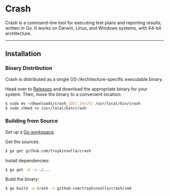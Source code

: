 # Crash

Crash is a command-line tool for executing test plans and reporting results, written in Go.
It works on Darwin, Linux, and Windows systems, with 64-bit architecture.

---

## Installation

### Binary Distribution

Crash is distributed as a single OS-/Architecture-specific executable binary.

Head over to [Releases](https://github.com/troykinsella/crash/releases/) and download the appropriate 
binary for your system. Then, move the binary to a convenient location:

```bash
$ sudo mv ~/Downloads/crash_[OS]_[Arch] /usr/local/bin/crash
$ sudo chmod +x /usr/local/bin/crash
```

### Building from Source

Set up a [Go workspace](https://golang.org/doc/code.html).

Get the sources:
```sh
$ go get github.com/troykinsella/crash
```

Install dependencies:
```sh
$ go get -d -v ./...
```

Build the binary:
```sh
$ go build -o crash -v github.com/troykinsella/crash/cmd
```

